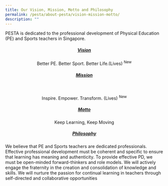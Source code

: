 ```yaml
---
title: Our Vision, Mission, Motto and Philosophy
permalink: /pesta/about-pesta/vision-mission-motto/
description: ""
---
```

PESTA is dedicated to the professional development of Physical Education (PE) and Sports teachers in Singapore.

<h5 style="text-align:center;"><u>Vision</u></h5>

<p style="text-align:center;">Better PE. Better Sport. Better Life.(Lives) <sup>New</sup></p>

<h5 style="text-align:center;"> <u>Mission</u></h5>
 
<p style="text-align:center;">Inspire. Empower. Transform. (Lives) <sup>New</sup></p>

<h5 style="text-align:center;"> <u>Motto</u></h5>


<p style="text-align:center;">Keep Learning, Keep Moving</p>

<h5 style="text-align:center;"> <u>Philosophy</u></h5>

We believe that PE and Sports teachers are dedicated professionals. Effective professional development must be coherent and specific to ensure that learning has meaning and authenticity. To provide effective PD, we must be open-minded forward-thinkers and role models. We will actively engage the fraternity in the creation and consolidation of knowledge and skills. We will nurture the passion for continual learning in teachers through self-directed and collaborative opportunities